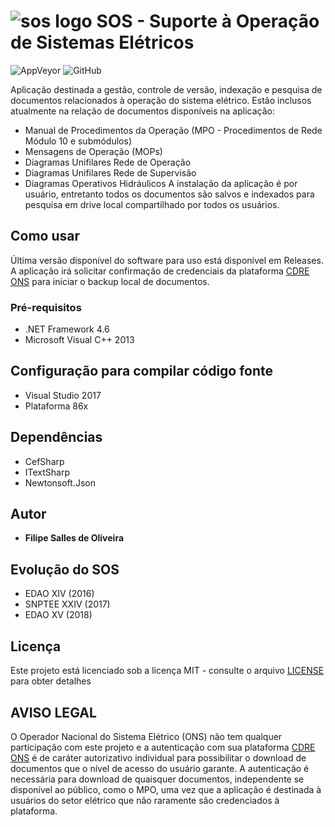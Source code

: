 # ![sos logo](https://raw.githubusercontent.com/FilipeSO/SOS-publico/master/SOS/Resources/Dangerous%20Creatures%20Recycle%20Full.ico) SOS - Suporte à Operação de Sistemas Elétricos
![AppVeyor](https://img.shields.io/appveyor/ci/FilipeSO/sos-publico.svg)
![GitHub](https://img.shields.io/github/license/FilipeSO/SOS-publico.svg)

Aplicação destinada a gestão, controle de versão, indexação e pesquisa de documentos relacionados à operação do sistema elétrico. Estão inclusos atualmente na relação de documentos disponíveis na aplicação: 
* Manual de Procedimentos da Operação (MPO - Procedimentos de Rede Módulo 10 e submódulos)
* Mensagens de Operação (MOPs)
* Diagramas Unifilares Rede de Operação
* Diagramas Unifilares Rede de Supervisão
* Diagramas Operativos Hidráulicos
A instalação da aplicação é por usuário, entretanto todos os documentos são salvos e indexados para pesquisa em drive local compartilhado por todos os usuários.

## Como usar
Última versão disponível do software para uso está disponível em Releases. A aplicação irá solicitar confirmação de credenciais da  plataforma [CDRE ONS](https://cdre.ons.org.br) para iniciar o backup local de documentos.

### Pré-requisitos
* .NET Framework 4.6
* Microsoft Visual C++ 2013

## Configuração para compilar código fonte
* Visual Studio 2017
* Plataforma 86x

## Dependências
* CefSharp
* ITextSharp
* Newtonsoft.Json

## Autor
* **Filipe Salles de Oliveira**

## Evolução do SOS
* EDAO XIV (2016)
* SNPTEE XXIV (2017)
* EDAO XV (2018)

## Licença
Este projeto está licenciado sob a licença MIT - consulte o arquivo [LICENSE](LICENSE) para obter detalhes

## AVISO LEGAL
O Operador Nacional do Sistema Elétrico (ONS) não tem qualquer participação com este projeto e a autenticação com sua plataforma [CDRE ONS](https://cdre.ons.org.br) é de caráter autorizativo individual para possibilitar o download de documentos que o nível de acesso do usuário garante. A autenticação é necessária para download de quaisquer documentos, independente se disponível ao público, como o MPO, uma vez que a aplicação é destinada à usuários do setor elétrico que não raramente são credenciados à plataforma.
